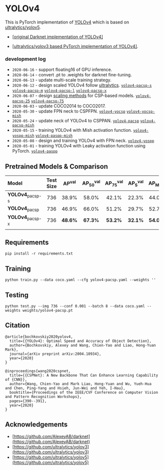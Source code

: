 # YOLOv4

This is PyTorch implementation of [YOLOv4](https://github.com/AlexeyAB/darknet) which is based on [ultralytics/yolov5](https://github.com/ultralytics/yolov5).

* [[original Darknet implementation of YOLOv4]](https://github.com/AlexeyAB/darknet)

* [[ultralytics/yolov3 based PyTorch implementation of YOLOv4]](https://github.com/WongKinYiu/PyTorch_YOLOv4).

### development log

* `2020-06-16` - support floating16 of GPU inference.
* `2020-06-14` - convert .pt to .weights for darknet fine-tuning.
* `2020-06-13` - update multi-scale training strategy.
* `2020-06-12` - design scaled YOLOv4 follow [ultralytics](https://github.com/ultralytics/yolov5). [`yolov4-pacsp-s`]() [`yolov4-pacsp-m`]() [`yolov4-pacsp-l`]() [`yolov4-pacsp-x`]()
* `2020-06-07` - design [scaling methods](https://github.com/WongKinYiu/PyTorch_YOLOv4/blob/master/images/scalingCSP.png) for CSP-based models. [`yolov4-pacsp-25`]() [`yolov4-pacsp-75`]()
* `2020-06-03` - update COCO2014 to COCO2017.
* `2020-05-30` - update FPN neck to CSPFPN. [`yolov4-yocsp`]() [`yolov4-yocsp-mish`]()
* `2020-05-24` - update neck of YOLOv4 to CSPPAN. [`yolov4-pacsp`]() [`yolov4-pacsp-mish`]()
* `2020-05-15` - training YOLOv4 with Mish activation function. [`yolov4-yospp-mish`]() [`yolov4-paspp-mish`]()
* `2020-05-08` - design and training YOLOv4 with FPN neck. [`yolov4-yospp`]()
* `2020-05-01` - training YOLOv4 with Leaky activation function using PyTorch. [`yolov4-paspp`]()

## Pretrained Models & Comparison

| Model | Test Size | AP<sup>val</sup> | AP<sub>50</sub><sup>val</sup> | AP<sub>75</sub><sup>val</sup> | AP<sub>S</sub><sup>val</sup> | AP<sub>M</sub><sup>val</sup> | AP<sub>L</sub><sup>val</sup> | yaml | weights |
| :-- | :-: | :-: | :-: | :-: | :-: | :-: | :-: | :-: | :-: | 
| **YOLOv4**<sub>pacsp-s</sub> | 736 | 38.9% | 58.0% | 42.1% | 22.3% | 44.0% | 49.3% | [yaml](https://github.com/WongKinYiu/PyTorch_YOLOv4/blob/u5_preview/models/yolov4-pacsp-s.yaml) | [weights](https://drive.google.com/file/d/1Nvob6TV1mOUlPcsZpldp0LbjodIy4GHB/view?usp=sharing) |
| **YOLOv4**<sub>pacsp</sub> | 736 | 46.9% | 66.0% | 51.2% | 29.7% | 52.7% | 59.6% | [yaml](https://github.com/WongKinYiu/PyTorch_YOLOv4/blob/u5_preview/models/yolov4-pacsp.yaml) | [weights](https://drive.google.com/file/d/1I2EM5_IatwP9CPib2x8irRd1ZDYKEK6B/view?usp=sharing) |
| **YOLOv4**<sub>pacsp-x</sub> | 736 | **48.6%** | **67.3%** | **53.2%** | **32.1%** | **54.0%** | **62.2%** | [yaml](https://github.com/WongKinYiu/PyTorch_YOLOv4/blob/u5_preview/models/yolov4-pacsp-x.yaml) | [weights](https://drive.google.com/file/d/10PkvKdxCu1dLLOqkg_euL6rBvr2q3dZU/view?usp=sharing) |
|  |  |  |  |  |  |  |

## Requirements

```
pip install -r requirements.txt
```

## Training

```
python train.py --data coco.yaml --cfg yolov4-pacsp.yaml --weights ''
```

## Testing

```
python test.py --img 736 --conf 0.001 --batch 8 --data coco.yaml --weights weights/yolov4-pacsp.pt
```

## Citation

```
@article{bochkovskiy2020yolov4,
  title={{YOLOv4}: Optimal Speed and Accuracy of Object Detection},
  author={Bochkovskiy, Alexey and Wang, Chien-Yao and Liao, Hong-Yuan Mark},
  journal={arXiv preprint arXiv:2004.10934},
  year={2020}
}
```

```
@inproceedings{wang2020cspnet,
  title={{CSPNet}: A New Backbone That Can Enhance Learning Capability of {CNN}},
  author={Wang, Chien-Yao and Mark Liao, Hong-Yuan and Wu, Yueh-Hua and Chen, Ping-Yang and Hsieh, Jun-Wei and Yeh, I-Hau},
  booktitle={Proceedings of the IEEE/CVF Conference on Computer Vision and Pattern Recognition Workshops},
  pages={390--391},
  year={2020}
}
```

## Acknowledgements

* [https://github.com/AlexeyAB/darknet](https://github.com/AlexeyAB/darknet)
* [https://github.com/ultralytics/yolov3](https://github.com/ultralytics/yolov3)
* [https://github.com/ultralytics/yolov5](https://github.com/ultralytics/yolov5)
